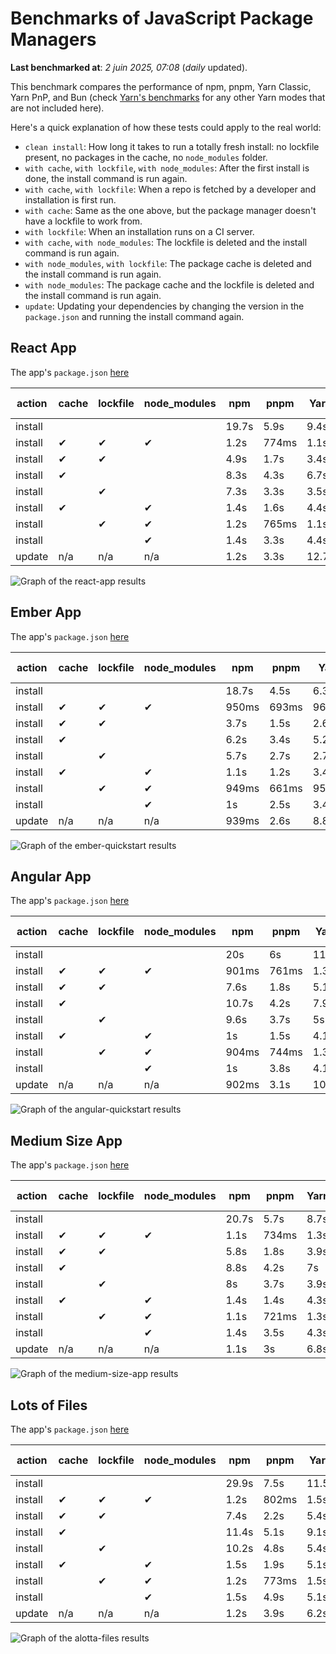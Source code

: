 # Benchmarks of JavaScript Package Managers

**Last benchmarked at**: _2 juin 2025, 07:08_ (_daily_ updated).

This benchmark compares the performance of npm, pnpm, Yarn Classic, Yarn PnP, and Bun (check [Yarn's benchmarks](https://yarnpkg.com/benchmarks) for any other Yarn modes that are not included here).

Here's a quick explanation of how these tests could apply to the real world:

- `clean install`: How long it takes to run a totally fresh install: no lockfile present, no packages in the cache, no `node_modules` folder.
- `with cache`, `with lockfile`, `with node_modules`: After the first install is done, the install command is run again.
- `with cache`, `with lockfile`: When a repo is fetched by a developer and installation is first run.
- `with cache`: Same as the one above, but the package manager doesn't have a lockfile to work from.
- `with lockfile`: When an installation runs on a CI server.
- `with cache`, `with node_modules`: The lockfile is deleted and the install command is run again.
- `with node_modules`, `with lockfile`: The package cache is deleted and the install command is run again.
- `with node_modules`: The package cache and the lockfile is deleted and the install command is run again.
- `update`: Updating your dependencies by changing the version in the `package.json` and running the install command again.

## React App

The app's `package.json` [here](./fixtures/react-app/package.json)

| action  | cache | lockfile | node_modules| npm | pnpm | Yarn | Yarn PnP | Bun |
| ---     | ---   | ---      | ---         | --- | ---  | ---  | ---      | --- |
| install |       |          |             | 19.7s | 5.9s | 9.4s | 4.4s | 1.3s |
| install | ✔     | ✔        | ✔           | 1.2s | 774ms | 1.1s | n/a | 35ms |
| install | ✔     | ✔        |             | 4.9s | 1.7s | 3.4s | 974ms | 444ms |
| install | ✔     |          |             | 8.3s | 4.3s | 6.7s | 4.1s | 419ms |
| install |       | ✔        |             | 7.3s | 3.3s | 3.5s | 969ms | 419ms |
| install | ✔     |          | ✔           | 1.4s | 1.6s | 4.4s | n/a | 34ms |
| install |       | ✔        | ✔           | 1.2s | 765ms | 1.1s | n/a | 32ms |
| install |       |          | ✔           | 1.4s | 3.3s | 4.4s | n/a | 31ms |
| update  | n/a | n/a | n/a | 1.2s | 3.3s | 12.7s | 6.3s | 35ms |

<img alt="Graph of the react-app results" src="results/img/react-app.svg" />

## Ember App

The app's `package.json` [here](./fixtures/ember-quickstart/package.json)

| action  | cache | lockfile | node_modules| npm | pnpm | Yarn | Yarn PnP | Bun |
| ---     | ---   | ---      | ---         | --- | ---  | ---  | ---      | --- |
| install |       |          |             | 18.7s | 4.5s | 6.3s | 3.6s | 1.2s |
| install | ✔     | ✔        | ✔           | 950ms | 693ms | 962ms | n/a | 28ms |
| install | ✔     | ✔        |             | 3.7s | 1.5s | 2.6s | 846ms | 334ms |
| install | ✔     |          |             | 6.2s | 3.4s | 5.2s | 3.2s | 336ms |
| install |       | ✔        |             | 5.7s | 2.7s | 2.7s | 837ms | 343ms |
| install | ✔     |          | ✔           | 1.1s | 1.2s | 3.4s | n/a | 28ms |
| install |       | ✔        | ✔           | 949ms | 661ms | 957ms | n/a | 25ms |
| install |       |          | ✔           | 1s | 2.5s | 3.4s | n/a | 24ms |
| update  | n/a | n/a | n/a | 939ms | 2.6s | 8.8s | 4.5s | 27ms |

<img alt="Graph of the ember-quickstart results" src="results/img/ember-quickstart.svg" />

## Angular App

The app's `package.json` [here](./fixtures/angular-quickstart/package.json)

| action  | cache | lockfile | node_modules| npm | pnpm | Yarn | Yarn PnP | Bun |
| ---     | ---   | ---      | ---         | --- | ---  | ---  | ---      | --- |
| install |       |          |             | 20s | 6s | 11.6s | 4.4s | 1.7s |
| install | ✔     | ✔        | ✔           | 901ms | 761ms | 1.3s | n/a | 29ms |
| install | ✔     | ✔        |             | 7.6s | 1.8s | 5.1s | 1.1s | 855ms |
| install | ✔     |          |             | 10.7s | 4.2s | 7.9s | 4s | 817ms |
| install |       | ✔        |             | 9.6s | 3.7s | 5s | 1.1s | 829ms |
| install | ✔     |          | ✔           | 1s | 1.5s | 4.1s | n/a | 29ms |
| install |       | ✔        | ✔           | 904ms | 744ms | 1.3s | n/a | 27ms |
| install |       |          | ✔           | 1s | 3.8s | 4.1s | n/a | 27ms |
| update  | n/a | n/a | n/a | 902ms | 3.1s | 10.4s | 4.2s | 34ms |

<img alt="Graph of the angular-quickstart results" src="results/img/angular-quickstart.svg" />

## Medium Size App

The app's `package.json` [here](./fixtures/medium-size-app/package.json)

| action  | cache | lockfile | node_modules| npm | pnpm | Yarn | Yarn PnP | Bun |
| ---     | ---   | ---      | ---         | --- | ---  | ---  | ---      | --- |
| install |       |          |             | 20.7s | 5.7s | 8.7s | 4.6s | 1.6s |
| install | ✔     | ✔        | ✔           | 1.1s | 734ms | 1.3s | n/a | 32ms |
| install | ✔     | ✔        |             | 5.8s | 1.8s | 3.9s | 1.1s | 481ms |
| install | ✔     |          |             | 8.8s | 4.2s | 7s | 4.1s | 467ms |
| install |       | ✔        |             | 8s | 3.7s | 3.9s | 1.1s | 463ms |
| install | ✔     |          | ✔           | 1.4s | 1.4s | 4.3s | n/a | 31ms |
| install |       | ✔        | ✔           | 1.1s | 721ms | 1.3s | n/a | 29ms |
| install |       |          | ✔           | 1.4s | 3.5s | 4.3s | n/a | 29ms |
| update  | n/a | n/a | n/a | 1.1s | 3s | 6.8s | 4.2s | 39ms |

<img alt="Graph of the medium-size-app results" src="results/img/medium-size-app.svg" />

## Lots of Files

The app's `package.json` [here](./fixtures/alotta-files/package.json)

| action  | cache | lockfile | node_modules| npm | pnpm | Yarn | Yarn PnP | Bun |
| ---     | ---   | ---      | ---         | --- | ---  | ---  | ---      | --- |
| install |       |          |             | 29.9s | 7.5s | 11.5s | 5.4s | 1.6s |
| install | ✔     | ✔        | ✔           | 1.2s | 802ms | 1.5s | n/a | 40ms |
| install | ✔     | ✔        |             | 7.4s | 2.2s | 5.4s | 1.3s | 710ms |
| install | ✔     |          |             | 11.4s | 5.1s | 9.1s | 4.9s | 701ms |
| install |       | ✔        |             | 10.2s | 4.8s | 5.4s | 1.3s | 704ms |
| install | ✔     |          | ✔           | 1.5s | 1.9s | 5.1s | n/a | 40ms |
| install |       | ✔        | ✔           | 1.2s | 773ms | 1.5s | n/a | 36ms |
| install |       |          | ✔           | 1.5s | 4.9s | 5.1s | n/a | 36ms |
| update  | n/a | n/a | n/a | 1.2s | 3.9s | 6.2s | 5s | 85ms |

<img alt="Graph of the alotta-files results" src="results/img/alotta-files.svg" />